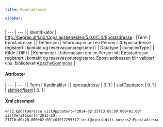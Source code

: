 ```yaml
---
title: Epostadresse  

sidebar:
---
```


| --- | --- |
| Identifikator  | http://begrep.difi.no/Oppslagstjenesten/5.0.0/5.0/Epostadresse |
|Term | Epostadresse |
| Definisjon  | Informasjon om en Person sitt Epostadresse registrert i kontakt og reservasjonsregisteret |
| Datatype  | complexType |
| Kilde | DIFI |
| Kommentar | Informasjon om en Person sitt Epostadresse registrert i kontakt og reservasjonsregisteret. Epost-addressen blir validert vha. biblioteket [ApacheCommons](http://commons.apache.org/proper/commons-validator/) |

#### Attributer

| --- | --- |
| Term | Kardinalitet |
| [epostadresse]({{site.baseurl}}/resources/begrep/sikkerDigitalPost/begrep/epostadresse)     | 0..1 |
| [sistOppdatert]({{site.baseurl}}/resources/begrep/felles/sistOppdatert)   | 0..1 |
| [sistVerifisert]({{site.baseurl}}/resources/begrep/felles/sistVerifisert) | 0..1 |
 



#### Xml eksempel

```
<ns2:Epostadresse sistOppdatert="2014-02-25T13:08:00.000+01:00" sistVerifisert="2013-10-21T10:09:28.000+02:00">01012295312_test@minid.difi.no</ns2:Epostadresse>
```
